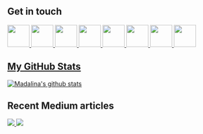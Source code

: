 ## Get in touch

<a href = "mailto:madalinaeleonora.gheorghe@gmail.com">
  <img src="https://logodownload.org/wp-content/uploads/2018/03/gmail-logo-16.png" width="auto" height="50px"> 

<a target="_blank" href="https://www.linkedin.com/in/madalinaeleonorag/">
  <img src="https://nepa.com/wp-content/uploads/2017/09/linkedin-logo.png" width="auto" height="50px"> 

<a target="_blank" href="https://madalinaeleonorag.medium.com/">
  <img src="https://upload.wikimedia.org/wikipedia/commons/thumb/e/ec/Medium_logo_Monogram.svg/1200px-Medium_logo_Monogram.svg.png" width="auto" height="50px"> 

<a target="_blank" href="https://github.com/madalinaeleonorag">
  <img src="https://1000logos.net/wp-content/uploads/2018/11/GitHub-logo.png" width="auto" height="50px"> 

<a target="_blank" href="https://www.instagram.com/madalinaeleonorag/">
  <img src="https://upload.wikimedia.org/wikipedia/commons/thumb/e/e7/Instagram_logo_2016.svg/1200px-Instagram_logo_2016.svg.png" width="auto" height="50px"> 

<a target="_blank" href="https://www.facebook.com/mdx.madalinaeleonora/">
  <img src="https://www.facebook.com/images/fb_icon_325x325.png" width="auto" height="50px"> 

<a target="_blank" href="https://500px.com/p/madalinaeleonorag?view=photos">
  <img src="https://image.flaticon.com/icons/png/512/49/49342.png" width="auto" height="50px"> 

<a target="_blank" href="https://www.paypal.com/paypalme/madalinaeleonorag">
  <img src="https://upload.wikimedia.org/wikipedia/commons/a/a4/Paypal_2014_logo.png" width="auto" height="50px"> 

## My GitHub Stats
[![Madalina's github stats](https://github-readme-stats.vercel.app/api?username=madalinaeleonorag)](https://github.com/madalinaeleonorag/github-readme-stats)

## Recent Medium articles
<a target="_blank" href="https://github-readme-medium-recent-article.vercel.app/medium/@madalinaeleonorag/0"><img src="https://github-readme-medium-recent-article.vercel.app/medium/@madalinaeleonorag/0"> 
<a target="_blank" href="https://github-readme-medium-recent-article.vercel.app/medium/@madalinaeleonorag/1"><img src="https://github-readme-medium-recent-article.vercel.app/medium/@madalinaeleonorag/1"> 
